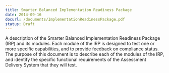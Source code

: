 ```yaml
---
title: Smarter Balanced Implementation Readiness Package
date: 2014-09-16
docurl: /documents/ImplementationReadinessPackage.pdf
status: Draft
---
```


A description of the Smarter Balanced Implementation Readiness Package (IRP) and its modules. Each module of the IRP is designed to test one or more specific capabilities, and to provide feedback on compliance status. The purpose of this document is to describe each of the modules of the IRP, and identify the specific functional requirements of the Assessment Delivery System that they will test.